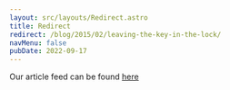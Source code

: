 ```yaml
---
layout: src/layouts/Redirect.astro
title: Redirect
redirect: /blog/2015/02/leaving-the-key-in-the-lock/
navMenu: false
pubDate: 2022-09-17
---
```

<div>
Our article feed can be found <a href="/blog/2015/02/leaving-the-key-in-the-lock/">here</a>
</div>
